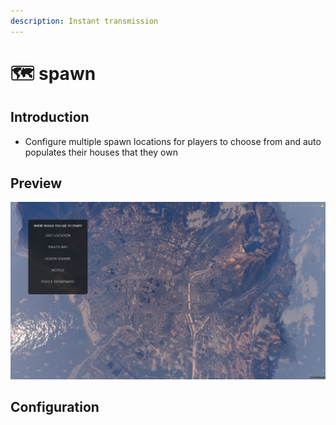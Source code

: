 ```yaml
---
description: Instant transmission
---
```


# 🗺 spawn

## Introduction

* Configure multiple spawn locations for players to choose from and auto populates their houses that they own

## Preview

![](../../images/qb-spawn.png)

## Configuration


